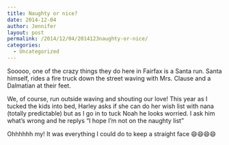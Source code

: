```yaml
---
title: Naughty or nice?
date: 2014-12-04
author: Jennifer
layout: post
permalink: /2014/12/04/2014123naughty-or-nice/
categories:
  - Uncategorized
---
```

Sooooo, one of the crazy things they do here in Fairfax is a Santa run. Santa himself, rides a fire truck down the street waving with Mrs. Clause and a Dalmatian at their feet.   

We, of course, run outside waving and shouting our love! This year as I tucked the kids into bed, Harley asks if she can do her wish list with nana (totally predictable) but as I go in to tuck Noah he looks worried. I ask him what&#8217;s wrong and he replys &#8220;I hope I&#8217;m not on the naughty list&#8221;   

Ohhhhhh my! It was everything I could do to keep a straight face 😄😄😄😄
